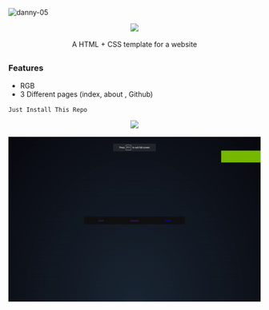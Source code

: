 <p align="left"> <img src="https://komarev.com/ghpvc/?username=danny-05&label=Profile%20views&color=0e75b6&style=flat" alt="danny-05" /> </p>


<p align="center">
  <img src="3.gif">
</p>




<p align="center">A HTML + CSS template for a website</p>

##

### Features

- RGB
- 3 Different pages (index, about , Github)



```
Just Install This Repo 
```

<p align="center">
<img src="index.gif"/>
</p>

<p align="center">
<img src="about.gif"/>
</p>

